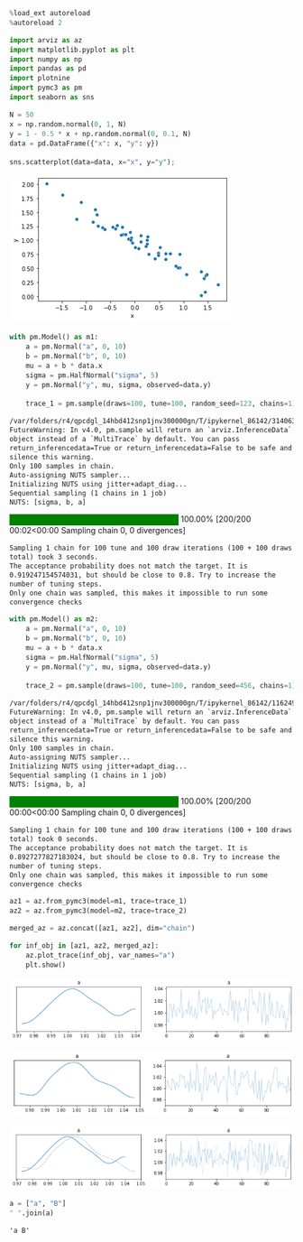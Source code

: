 ```python
%load_ext autoreload
%autoreload 2
```

```python
import arviz as az
import matplotlib.pyplot as plt
import numpy as np
import pandas as pd
import plotnine
import pymc3 as pm
import seaborn as sns
```

```python
N = 50
x = np.random.normal(0, 1, N)
y = 1 - 0.5 * x + np.random.normal(0, 0.1, N)
data = pd.DataFrame({"x": x, "y": y})

sns.scatterplot(data=data, x="x", y="y");
```

![png](999_025_combining-chains_files/999_025_combining-chains_2_0.png)

```python
with pm.Model() as m1:
    a = pm.Normal("a", 0, 10)
    b = pm.Normal("b", 0, 10)
    mu = a + b * data.x
    sigma = pm.HalfNormal("sigma", 5)
    y = pm.Normal("y", mu, sigma, observed=data.y)

    trace_1 = pm.sample(draws=100, tune=100, random_seed=123, chains=1)
```

    /var/folders/r4/qpcdgl_14hbd412snp1jnv300000gn/T/ipykernel_86142/3140635777.py:8: FutureWarning: In v4.0, pm.sample will return an `arviz.InferenceData` object instead of a `MultiTrace` by default. You can pass return_inferencedata=True or return_inferencedata=False to be safe and silence this warning.
    Only 100 samples in chain.
    Auto-assigning NUTS sampler...
    Initializing NUTS using jitter+adapt_diag...
    Sequential sampling (1 chains in 1 job)
    NUTS: [sigma, b, a]

<div>
    <style>
        /*Turns off some styling*/
        progress {
            /*gets rid of default border in Firefox and Opera.*/
            border: none;
            /*Needs to be in here for Safari polyfill so background images work as expected.*/
            background-size: auto;
        }
        .progress-bar-interrupted, .progress-bar-interrupted::-webkit-progress-bar {
            background: #F44336;
        }
    </style>
  <progress value='200' class='' max='200' style='width:300px; height:20px; vertical-align: middle;'></progress>
  100.00% [200/200 00:02<00:00 Sampling chain 0, 0 divergences]
</div>

    Sampling 1 chain for 100 tune and 100 draw iterations (100 + 100 draws total) took 3 seconds.
    The acceptance probability does not match the target. It is 0.919247154574031, but should be close to 0.8. Try to increase the number of tuning steps.
    Only one chain was sampled, this makes it impossible to run some convergence checks

```python
with pm.Model() as m2:
    a = pm.Normal("a", 0, 10)
    b = pm.Normal("b", 0, 10)
    mu = a + b * data.x
    sigma = pm.HalfNormal("sigma", 5)
    y = pm.Normal("y", mu, sigma, observed=data.y)

    trace_2 = pm.sample(draws=100, tune=100, random_seed=456, chains=1)
```

    /var/folders/r4/qpcdgl_14hbd412snp1jnv300000gn/T/ipykernel_86142/1162493465.py:8: FutureWarning: In v4.0, pm.sample will return an `arviz.InferenceData` object instead of a `MultiTrace` by default. You can pass return_inferencedata=True or return_inferencedata=False to be safe and silence this warning.
    Only 100 samples in chain.
    Auto-assigning NUTS sampler...
    Initializing NUTS using jitter+adapt_diag...
    Sequential sampling (1 chains in 1 job)
    NUTS: [sigma, b, a]

<div>
    <style>
        /*Turns off some styling*/
        progress {
            /*gets rid of default border in Firefox and Opera.*/
            border: none;
            /*Needs to be in here for Safari polyfill so background images work as expected.*/
            background-size: auto;
        }
        .progress-bar-interrupted, .progress-bar-interrupted::-webkit-progress-bar {
            background: #F44336;
        }
    </style>
  <progress value='200' class='' max='200' style='width:300px; height:20px; vertical-align: middle;'></progress>
  100.00% [200/200 00:00<00:00 Sampling chain 0, 0 divergences]
</div>

    Sampling 1 chain for 100 tune and 100 draw iterations (100 + 100 draws total) took 0 seconds.
    The acceptance probability does not match the target. It is 0.8927277827183024, but should be close to 0.8. Try to increase the number of tuning steps.
    Only one chain was sampled, this makes it impossible to run some convergence checks

```python
az1 = az.from_pymc3(model=m1, trace=trace_1)
az2 = az.from_pymc3(model=m2, trace=trace_2)
```

```python
merged_az = az.concat([az1, az2], dim="chain")
```

```python
for inf_obj in [az1, az2, merged_az]:
    az.plot_trace(inf_obj, var_names="a")
    plt.show()
```

![png](999_025_combining-chains_files/999_025_combining-chains_7_0.png)

![png](999_025_combining-chains_files/999_025_combining-chains_7_1.png)

![png](999_025_combining-chains_files/999_025_combining-chains_7_2.png)

```python
a = ["a", "B"]
" ".join(a)
```

    'a B'

```python

```
